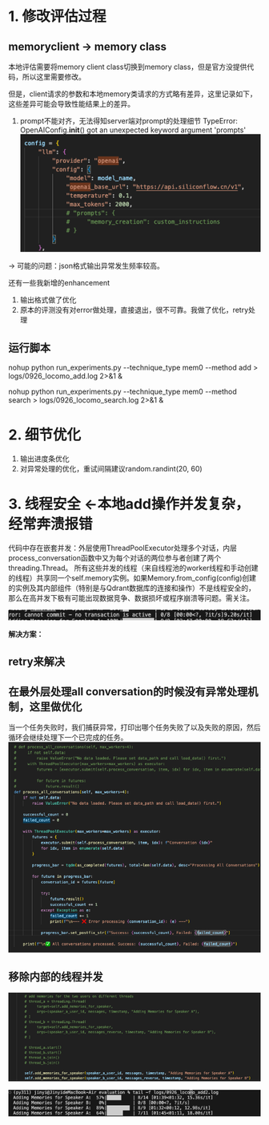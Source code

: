 # 1. 修改评估过程

## memoryclient -> memory class

本地评估需要将memory client class切换到memory class，但是官方没提供代码，所以这里需要修改。

但是，client请求的参数和本地memory类请求的方式略有差异，这里记录如下，这些差异可能会导致性能结果上的差异。

1. prompt不能对齐，无法得知server端对prompt的处理细节
TypeError: OpenAIConfig.__init__() got an unexpected keyword argument 'prompts'
![](image.png)

-> 可能的问题：json格式输出异常发生频率较高。


还有一些我新增的enhancement

1. 输出格式做了优化
2. 原本的评测没有对error做处理，直接退出，很不可靠。我做了优化，retry处理

## 运行脚本

nohup python run_experiments.py --technique_type mem0 --method add > logs/0926_locomo_add.log 2>&1 &

nohup python run_experiments.py --technique_type mem0 --method search > logs/0926_locomo_search.log 2>&1 &

# 2. 细节优化
1. 输出进度条优化
2. 对异常处理的优化，重试间隔建议random.randint(20, 60)


# 3. 线程安全 <-本地add操作并发复杂，经常奔溃报错
代码中存在嵌套并发：外层使用ThreadPoolExecutor处理多个对话，内层process_conversation函数中又为每个对话的两位参与者创建了两个threading.Thread。
所有这些并发的线程（来自线程池的worker线程和手动创建的线程）共享同一个self.memory实例。如果Memory.from_config(config)创建的实例及其内部组件（特别是与Qdrant数据库的连接和操作）不是线程安全的，那么在高并发下极有可能出现数据竞争、数据损坏或程序崩溃等问题。需关注。

![alt text](image-1.png)

**解决方案：**

## retry来解决

## 在最外层处理all conversation的时候没有异常处理机制，这里做优化
当一个任务失败时，我们捕获异常，打印出哪个任务失败了以及失败的原因，然后循环会继续处理下一个已完成的任务。
![alt text](image-2.png)

## 移除内部的线程并发
![alt text](image-3.png)

![alt text](image-4.png)
